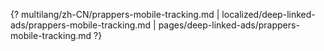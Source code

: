 {? multilang/zh-CN/prappers-mobile-tracking.md | localized/deep-linked-ads/prappers-mobile-tracking.md | pages/deep-linked-ads/prappers-mobile-tracking.md ?}

